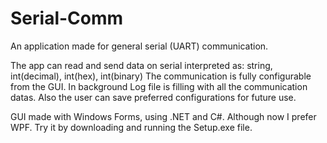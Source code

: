 # Serial-Comm

An application made for general serial (UART) communication. 

The app can read and send data on serial interpreted as:
string, int(decimal), int(hex), int(binary)
The communication is fully configurable from the GUI.
In background Log file is filling with all the communication datas.
Also the user can save preferred configurations for future use.

GUI made with Windows Forms, using .NET and C#. 
Although now I prefer WPF.
Try it by downloading and running the Setup.exe file.

